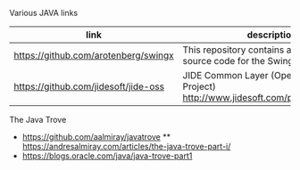 Various JAVA links

link | description
-----|----|
https://github.com/arotenberg/swingx | This repository contains a copy of the source code for the SwingX library.
https://github.com/jidesoft/jide-oss | JIDE Common Layer (Open Source Project) http://www.jidesoft.com/products/oss.htm


The Java Trove
* https://github.com/aalmiray/javatrove 
** https://andresalmiray.com/articles/the-java-trove-part-i/
* https://blogs.oracle.com/java/java-trove-part1
